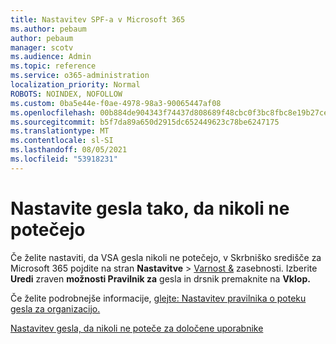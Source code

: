 ```yaml
---
title: Nastavitev SPF-a v Microsoft 365
ms.author: pebaum
author: pebaum
manager: scotv
ms.audience: Admin
ms.topic: reference
ms.service: o365-administration
localization_priority: Normal
ROBOTS: NOINDEX, NOFOLLOW
ms.custom: 0ba5e44e-f0ae-4978-98a3-90065447af08
ms.openlocfilehash: 00b884de904343f74437d808689f48cbc0f3bc8fbc8e19b27cebd1e2a68fdd71
ms.sourcegitcommit: b5f7da89a650d2915dc652449623c78be6247175
ms.translationtype: MT
ms.contentlocale: sl-SI
ms.lasthandoff: 08/05/2021
ms.locfileid: "53918231"
---
```

# <a name="set-passwords-to-never-expire"></a>Nastavite gesla tako, da nikoli ne potečejo 

Če želite nastaviti, da VSA gesla nikoli ne potečejo, v Skrbniško središče za Microsoft 365 pojdite na stran **Nastavitve**  >  [Varnost &amp;](https://portal.office.com/adminportal/home#/settings/security) zasebnosti. Izberite **Uredi** zraven **možnosti Pravilnik za** gesla in drsnik premaknite na **Vklop.**
  
Če želite podrobnejše informacije, [glejte: Nastavitev pravilnika o poteku gesla za organizacijo.](https://docs.microsoft.com/microsoft-365/admin/manage/set-password-expiration-policy)
  
[Nastavitev gesla, da nikoli ne poteče za določene uporabnike](https://docs.microsoft.com/microsoft-365/admin/add-users/set-password-to-never-expire)
  
